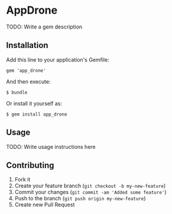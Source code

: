 # AppDrone

TODO: Write a gem description

## Installation

Add this line to your application's Gemfile:

    gem 'app_drone'

And then execute:

    $ bundle

Or install it yourself as:

    $ gem install app_drone

## Usage

TODO: Write usage instructions here

## Contributing

1. Fork it
2. Create your feature branch (`git checkout -b my-new-feature`)
3. Commit your changes (`git commit -am 'Added some feature'`)
4. Push to the branch (`git push origin my-new-feature`)
5. Create new Pull Request
